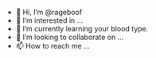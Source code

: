 - 👋 Hi, I’m @rageboof
- 👀 I’m interested in ...
- 🌱 I’m currently learning your blood type.
- 💞️ I’m looking to collaborate on ...
- 📫 How to reach me ...

<!---
rageboof/rageboof is a ✨ special ✨ repository because its `README.md` (this file) appears on your GitHub profile.
You can click the Preview link to take a look at your changes.
--->
